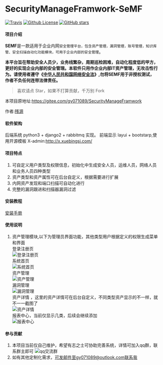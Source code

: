 # SecurityManageFramwork-SeMF 
[![Travis](https://img.shields.io/badge/Python-3.x-blue.svg)](https://www.python.org/)
[![Github License](https://img.shields.io/aur/license/yaourt.svg)](https://github.com/zhaoweiho/SecurityManageFramwork/blob/master/LICENSE)
[![GitHub stars](https://img.shields.io/github/stars/zhaoweiho/SecurityManageFramwork.svg)](https://github.com/zhaoweiho/SecurityManageFramwork/stargazers)


#### 项目介绍
**SEMF**是一款适用于企业内网`安全管理平台，包含资产管理，漏洞管理，账号管理，知识库管、安全扫描自动化功能模块，可用于企业内部的安全管理`。

**本平台旨在帮助安全人员少，业务线繁杂，周期巡检困难，自动化程度低的甲方，更好的实现企业内部的安全管理。本软件只用作企业内部IT资产管理，无攻击性行为。请使用者遵守《[中华人民共和国网络安全法](http://www.npc.gov.cn/npc/xinwen/2016-11/07/content_2001605.htm)》,勿将SEMF用于非授权测试，作者不负任何连带法律责任。**
> 喜欢请点 Star，如果不打算贡献，千万别 Fork


本项目原地址:https://gitee.com/gy071089/SecurityManageFramwork

作者:[残源](https://my.oschina.net/u/3867729)<br />


#### 软件架构
后端系统 python3 + django2 + rabbitmq 实现。
前端显示 layui + bootstarp,使用开源模板 X-admin:http://x.xuebingsi.com/

#### 项目特点
1.  可自定义用户类型及权限信息，初始化中生成安全人员，运维人员，网络人员和业务人员四种类型
2.  资产类型和资产属性可在后台自定义，根据需要进行扩展
3.  内网资产发现和端口扫描可自动化进行
4.  完整的漏洞跟进和扫描器漏洞过滤



#### 安装教程

[安装手册](https://github.com/zhaoweiho/SecurityManageFramwork/tree/master/doc/install_zh.md)

#### 使用说明

1. 资产管理模块,以下为管理员界面功能，其他类型用户根据定义的权限生成菜单和界面
    <br>登录注册页</br>
    ![登录注册页](https://raw.githubusercontent.com/zhaoweiho/SecurityManageFramwork/master/doc/image/113258_154ca8d5_1390378.png "屏幕截图.png")
    <br>系统首页</br>
    ![系统首页](https://raw.githubusercontent.com/zhaoweiho/SecurityManageFramwork/master/doc/image/113454_07c46a58_1390378.png "屏幕截图.png")
    <br>资产管理</br>
    ![资产管理](https://raw.githubusercontent.com/zhaoweiho/SecurityManageFramwork/master/doc/image/113543_6a6973ec_1390378.png "屏幕截图.png")
    <br>漏洞管理</br>
    ![漏洞管理](https://raw.githubusercontent.com/zhaoweiho/SecurityManageFramwork/master/doc/image/113714_90826f30_1390378.png "屏幕截图.png")
    <br>资产详情 ，这里的资产详情可在后台自定义，不同类型资产显示的不一样，就不一一截图了</br>
    ![资产详情](https://raw.githubusercontent.com/zhaoweiho/SecurityManageFramwork/master/doc/image/114021_ef591ca3_1390378.png "屏幕截图.png")
    <br>报表中心，当前仅显示几类，后续会继续添加</br>
    ![报表中心](https://raw.githubusercontent.com/zhaoweiho/SecurityManageFramwork/master/doc/image/114106_3cf15048_1390378.png "屏幕截图.png")
    
#### 参与贡献

1.  本项目当前仅自己维护，希望有志之士可协助完善系统，详情可加入qq群，联系群主即可
    ![qq交流群](https://raw.githubusercontent.com/zhaoweiho/SecurityManageFramwork/master/doc/image/114130_0e8d0451_1390378.png "屏幕截图.png")
2.  如有其他定制化需求，可发邮件至gy071089@outlook.com联系我

